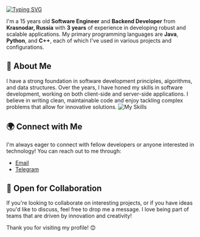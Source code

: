 [![Typing SVG](https://readme-typing-svg.herokuapp.com?color=%2336BCF7&lines=Hi,+Im+gumar)](https://git.io/typing-svg)

I'm a 15 years old **Software Engineer** and **Backend Developer** from **Krasnodar, Russia** with **3 years** of experience in developing robust and scalable applications. My primary programming languages are **Java**, **Python**, and **C++**, each of which I've used in various projects and configurations.

## 🌟 About Me

I have a strong foundation in software development principles, algorithms, and data structures. Over the years, I have honed my skills in software development, working on both client-side and server-side applications. I believe in writing clean, maintainable code and enjoy tackling complex problems that allow for innovative solutions.
![My Skills](https://skillicons.dev/icons?i=py,java,spring,fastapi,flask,postgresql,hibernate,mysql,redis,kafka,docker,linux,mongodb,git,nginx)


## 🌍 Connect with Me

I'm always eager to connect with fellow developers or anyone interested in technology! You can reach out to me through:

- [Email](legendary.killtell@gmail.com)
- [Telegram](https://t.me/afganec229)
  
## 🔧 Open for Collaboration

If you're looking to collaborate on interesting projects, or if you have ideas you'd like to discuss, feel free to drop me a message. I love being part of teams that are driven by innovation and creativity!

Thank you for visiting my profile! 😊
